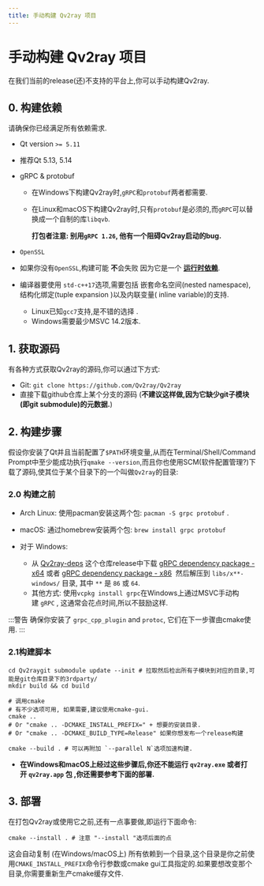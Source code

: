 ```yaml
---
title: 手动构建 Qv2ray 项目
---
```


# 手动构建 Qv2ray 项目

在我们当前的release(还)不支持的平台上,你可以手动构建Qv2ray.

## 0. 构建依赖

请确保你已经满足所有依赖需求.

- Qt version `>= 5.11`

- 推荐Qt 5.13, 5.14 

- gRPC & protobuf
  
  - 在Windows下构建Qv2ray时,`gRPC`和`protobuf`两者都需要.
  
  - 在Linux和macOS下构建Qv2ray时,只有`protobuf`是必须的,而`gRPC`可以替换成一个自制的库`libqvb`.
  
    **打包者注意: 别用`gRPC 1.26`, 他有一个阻碍Qv2ray启动的bug.**

- `OpenSSL`

- 如果你没有`OpenSSL`,构建可能 **不**会失败 因为它是一个 **<u>运行时依赖</u>**.

- 编译器要使用 `std-c++17`选项,需要包括 嵌套命名空间(nested namespace), 结构化绑定(tuple expansion )以及内联变量( inline variable)的支持.
  
  - Linux已知`gcc7`支持,是不错的选择 .
  - Windows需要最少MSVC 14.2版本.

## 1. 获取源码

有各种方式获取Qv2ray的源码,你可以通过下方式:

- Git: `git clone https://github.com/Qv2ray/Qv2ray`
- 直接下载github仓库上某个分支的源码 (**不建议这样做,因为它缺少git子模块(即git submodule)的元数据.**)

## 2. 构建步骤

假设你安装了Qt并且当前配置了`$PATH`环境变量,从而在Terminal/Shell/Command Prompt中至少能成功执行`qmake --version`,而且你也使用SCM(软件配置管理?)下载了源码,使其位于某个目录下的一个叫做`Qv2ray`的目录:

### 2.0 构建之前

- Arch Linux: 使用pacman安装这两个包: `pacman -S grpc protobuf` .

- macOS: 通过homebrew安装两个包: `brew install grpc protobuf`

- 对于 Windows:
  
  - 从 [Qv2ray-deps](https://github.com/Qv2ray/Qv2ray-deps) 这个仓库release中下载 [gRPC dependency package - x64](https://github.com/Qv2ray/Qv2ray-deps/releases/download/release/Qv2ray-deps-grpc-x64-windows.7z) 或者 [gRPC dependency package - x86](https://github.com/Qv2ray/Qv2ray-deps/releases/download/release/Qv2ray-deps-grpc-x86-windows.7z)  然后解压到 `libs/x**-windows/` 目录, 其中 `**` 是 `86` 或 `64`.
  - 其他方式: 使用`vcpkg install grpc`在Windows上通过MSVC手动构建 `gRPC` , 这通常会花点时间,所以不鼓励这样.

:::警告 
确保你安装了 `grpc_cpp_plugin` and `protoc`, 它们在下一步骤由cmake使用.
:::

### 2.1构建脚本

```shell
cd Qv2raygit submodule update --init # 拉取然后检出所有子模块到对应的目录,可能是git仓库目录下的3rdparty/
mkdir build && cd build

# 调用cmake
# 有不少选项可用, 如果需要,建议使用cmake-gui.
cmake .. 
# Or "cmake .. -DCMAKE_INSTALL_PREFIX=" + 想要的安装目录.
# Or "cmake .. -DCMAKE_BUILD_TYPE=Release" 如果你想发布一个release构建

cmake --build . # 可以再附加 `--parallel N`选项加速构建.
```

- **在Windows和macOS上经过这些步骤后,你还不能运行 `qv2ray.exe` 或者打开 `qv2ray.app` 包 ,你还需要参考下面的部署.**

## 3. 部署

在打包Qv2ray或使用它之前,还有一点事要做,即运行下面命令:

```shell
cmake --install . # 注意 "--install "选项后面的点
```

这会自动复制 (在Windows/macOS上) 所有依赖到一个目录,这个目录是你之前使用`CMAKE_INSTALL_PREFIX`命令行参数或cmake gui工具指定的.如果要想改变那个目录,你需要重新生产cmake缓存文件.
